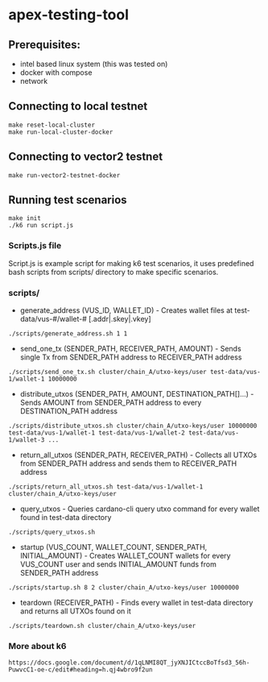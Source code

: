 # apex-testing-tool

## Prerequisites:

* intel based linux system (this was tested on)
* docker with compose
* network

## Connecting to local testnet

```
make reset-local-cluster
make run-local-cluster-docker
```

## Connecting to vector2 testnet

```
make run-vector2-testnet-docker
```

## Running test scenarios


```
make init
./k6 run script.js
```

### Scripts.js file

Script.js is example script for making k6 test scenarios, it uses predefined bash scripts from scripts/ directory to make specific scenarios.

### scripts/

* generate_address (VUS_ID, WALLET_ID) - Creates wallet files at test-data/vus-#/wallet-# [.addr|.skey|.vkey]
```
./scripts/generate_address.sh 1 1
```

* send_one_tx (SENDER_PATH, RECEIVER_PATH, AMOUNT) - Sends single Tx from SENDER_PATH address to RECEIVER_PATH address
```
./scripts/send_one_tx.sh cluster/chain_A/utxo-keys/user test-data/vus-1/wallet-1 10000000
```

* distribute_utxos (SENDER_PATH, AMOUNT, DESTINATION_PATH[]...) - Sends AMOUNT from SENDER_PATH address to every DESTINATION_PATH address
```
./scripts/distribute_utxos.sh cluster/chain_A/utxo-keys/user 10000000 test-data/vus-1/wallet-1 test-data/vus-1/wallet-2 test-data/vus-1/wallet-3 ...
```

* return_all_utxos (SENDER_PATH, RECEIVER_PATH) - Collects all UTXOs from SENDER_PATH address and sends them to RECEIVER_PATH address
```
./scripts/return_all_utxos.sh test-data/vus-1/wallet-1 cluster/chain_A/utxo-keys/user
```

* query_utxos - Queries cardano-cli query utxo command for every wallet found in test-data directory
```
./scripts/query_utxos.sh
```

* startup (VUS_COUNT, WALLET_COUNT, SENDER_PATH, INITIAL_AMOUNT) - Creates WALLET_COUNT wallets for every VUS_COUNT user and sends INITIAL_AMOUNT funds from SENDER_PATH address
```
./scripts/startup.sh 8 2 cluster/chain_A/utxo-keys/user 10000000
```

* teardown (RECEIVER_PATH) - Finds every wallet in test-data directory and returns all UTXOs found on it
```
./scripts/teardown.sh cluster/chain_A/utxo-keys/user
```

### More about k6
```
https://docs.google.com/document/d/1qLNMI8QT_jyXNJICtccBoTfsd3_56h-PuwvcC1-oe-c/edit#heading=h.qj4wbro9f2un
```
